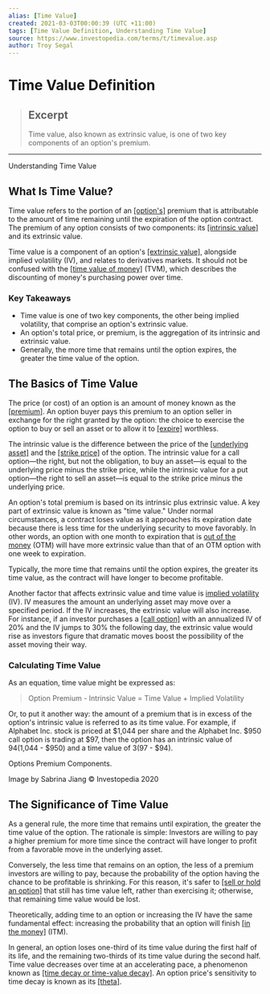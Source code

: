 ```yaml
---
alias: [Time Value]
created: 2021-03-03T00:00:39 (UTC +11:00)
tags: [Time Value Definition, Understanding Time Value]
source: https://www.investopedia.com/terms/t/timevalue.asp
author: Troy Segal
---
```


# Time Value Definition

> ## Excerpt
> Time value, also known as extrinsic value, is one of two key components of an option's premium.

---

Understanding Time Value
## What Is Time Value?

Time value refers to the portion of an [[option's]](https://www.investopedia.com/terms/o/option.asp) premium that is attributable to the amount of time remaining until the expiration of the option contract. The premium of any option consists of two components: its [[intrinsic value]](https://www.investopedia.com/terms/i/intrinsicvalue.asp) and its extrinsic value.

Time value is a component of an option's [[extrinsic value]](https://www.investopedia.com/terms/e/extrinsicvalue.asp), alongside implied volatility (IV), and relates to derivatives markets. It should not be confused with the [[time value of money]](https://www.investopedia.com/terms/t/timevalueofmoney.asp) (TVM), which describes the discounting of money's purchasing power over time.

### Key Takeaways

-   Time value is one of two key components, the other being implied volatility, that comprise an option's extrinsic value.
-   An option's total price, or premium, is the aggregation of its intrinsic and extrinsic value.
-   Generally, the more time that remains until the option expires, the greater the time value of the option.

## The Basics of Time Value

The price (or cost) of an option is an amount of money known as the [[premium]](https://www.investopedia.com/terms/p/premium.asp). An option buyer pays this premium to an option seller in exchange for the right granted by the option: the choice to exercise the option to buy or sell an asset or to allow it to [[expire]](https://www.investopedia.com/terms/e/expirationdate.asp) worthless.

The intrinsic value is the difference between the price of the [[underlying asset]](https://www.investopedia.com/terms/u/underlying-asset.asp) and the [[strike price]](https://www.investopedia.com/terms/s/strikeprice.asp) of the option. The intrinsic value for a call option—the right, but not the obligation, to buy an asset—is equal to the underlying price minus the strike price, while the intrinsic value for a put option—the right to sell an asset—is equal to the strike price minus the underlying price.

An option's total premium is based on its intrinsic plus extrinsic value. A key part of extrinsic value is known as "time value." Under normal circumstances, a contract loses value as it approaches its expiration date because there is less time for the underlying security to move favorably. In other words, an option with one month to expiration that is [out of the money](https://www.investopedia.com/terms/o/outofthemoney.asp) (OTM) will have more extrinsic value than that of an OTM option with one week to expiration.

Typically, the more time that remains until the option expires, the greater its time value, as the contract will have longer to become profitable.

Another factor that affects extrinsic value and time value is [implied volatility](https://www.investopedia.com/terms/i/iv.asp) (IV). IV measures the amount an underlying asset may move over a specified period. If the IV increases, the extrinsic value will also increase. For instance, if an investor purchases a [[call option]](https://www.investopedia.com/terms/c/calloption.asp) with an annualized IV of 20% and the IV jumps to 30% the following day, the extrinsic value would rise as investors figure that dramatic moves boost the possibility of the asset moving their way.

### Calculating Time Value

As an equation, time value might be expressed as:

> Option Premium - Intrinsic Value = Time Value + Implied Volatility

Or, to put it another way: the amount of a premium that is in excess of the option's intrinsic value is referred to as its time value. For example, if Alphabet Inc. stock is priced at $1,044 per share and the Alphabet Inc. $950 call option is trading at $97, then the option has an intrinsic value of $94 ($1,044 - $950) and a time value of $3 ($97 - $94).

Options Premium Components.

Image by Sabrina Jiang © Investopedia 2020

## The Significance of Time Value

As a general rule, the more time that remains until expiration, the greater the time value of the option. The rationale is simple: Investors are willing to pay a higher premium for more time since the contract will have longer to profit from a favorable move in the underlying asset.

Conversely, the less time that remains on an option, the less of a premium investors are willing to pay, because the probability of the option having the chance to be profitable is shrinking. For this reason, it's safer to [[sell or hold an option]](https://www.investopedia.com/articles/optioninvestor/09/when-exercise-options.asp) that still has time value left, rather than exercising it; otherwise, that remaining time value would be lost.

Theoretically, adding time to an option or increasing the IV have the same fundamental effect: increasing the probability that an option will finish [[in the money]](https://www.investopedia.com/terms/i/inthemoney.asp) (ITM).

In general, an option loses one-third of its time value during the first half of its life, and the remaining two-thirds of its time value during the second half. Time value decreases over time at an accelerating pace, a phenomenon known as [[time decay or time-value decay]](https://www.investopedia.com/terms/t/timedecay.asp). An option price's sensitivity to time decay is known as its [[theta]](https://www.investopedia.com/terms/t/theta.asp).
